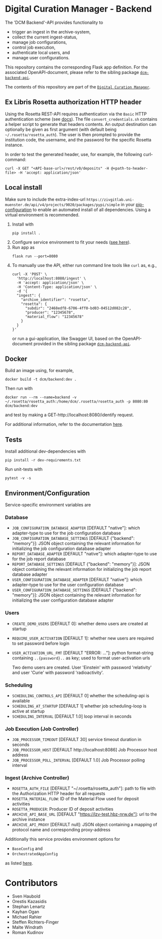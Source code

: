 # Digital Curation Manager - Backend

The 'DCM Backend'-API provides functionality to
* trigger an ingest in the archive-system,
* collect the current ingest-status,
* manage job configurations,
* control job execution,
* authenticate local users, and
* manage user configurations.

This repository contains the corresponding Flask app definition.
For the associated OpenAPI-document, please refer to the sibling package [`dcm-backend-api`](https://github.com/lzv-nrw/dcm-backend-api).

The contents of this repository are part of the [`Digital Curation Manager`](https://github.com/lzv-nrw/digital-curation-manager).

## Ex Libris Rosetta authorization HTTP header

Using the Rosetta REST-API requires authentication via the `Basic` HTTP authentication scheme (see [docs](https://developers.exlibrisgroup.com/rosetta/apis/rest-apis/)).
The file `convert_credentials.sh` contains a helper script to generate that headers contents.
An output destination can optionally be given as first argument (with default being `~/.rosetta/rosetta_auth`).
The user is then prompted to provide the institution code, the username, and the password for the specific Rosetta instance.

In order to test the generated header, use, for example, the following curl-command:
```
curl -X GET "<API-base-url>/rest/v0/deposits" -H @<path-to-header-file> -H 'accept: application/json'
```

## Local install
Make sure to include the extra-index-url `https://zivgitlab.uni-muenster.de/api/v4/projects/9020/packages/pypi/simple` in your [pip-configuration](https://pip.pypa.io/en/stable/cli/pip_install/#finding-packages) to enable an automated install of all dependencies.
Using a virtual environment is recommended.

1. Install with
   ```
   pip install .
   ```
1. Configure service environment to fit your needs ([see here](#environmentconfiguration)).
1. Run app as
   ```
   flask run --port=8080
   ```
1. To manually use the API, either run command line tools like `curl` as, e.g.,
   ```
   curl -X 'POST' \
     'http://localhost:8080/ingest' \
     -H 'accept: application/json' \
     -H 'Content-Type: application/json' \
     -d '{
     "ingest": {
       "archive_identifier": "rosetta",
       "rosetta": {
         "subdir": "2468edf8-6706-4ff0-bd03-04512d082c28",
         "producer": "12345678",
         "material_flow": "12345678"
       }
     }
   }'
   ```
   or run a gui-application, like Swagger UI, based on the OpenAPI-document provided in the sibling package [`dcm-backend-api`](https://github.com/lzv-nrw/dcm-backend-api).

## Docker
Build an image using, for example,
```
docker build -t dcm/backend:dev .
```
Then run with
```
docker run --rm --name=backend -v ~/.rosetta/rosetta_auth:/home/dcm/.rosetta/rosetta_auth -p 8080:80 dcm/backend:dev
```
and test by making a GET-http://localhost:8080/identify request.

For additional information, refer to the documentation [here](https://github.com/lzv-nrw/digital-curation-manager).

## Tests
Install additional dev-dependencies with
```
pip install -r dev-requirements.txt
```
Run unit-tests with
```
pytest -v -s
```

## Environment/Configuration
Service-specific environment variables are

### Database
* `JOB_CONFIGURATION_DATABASE_ADAPTER` [DEFAULT "native"]: which adapter-type to use for the job configuration database
* `JOB_CONFIGURATION_DATABASE_SETTINGS` [DEFAULT {"backend": "memory"}]: JSON object containing the relevant information for initializing the job configuration database adapter
* `REPORT_DATABASE_ADAPTER` [DEFAULT "native"]: which adapter-type to use for the job report database
* `REPORT_DATABASE_SETTINGS` [DEFAULT {"backend": "memory"}]: JSON object containing the relevant information for initializing the job report database adapter
* `USER_CONFIGURATION_DATABASE_ADAPTER` [DEFAULT "native"]: which adapter-type to use for the user configuration database
* `USER_CONFIGURATION_DATABASE_SETTINGS` [DEFAULT {"backend": "memory"}]: JSON object containing the relevant information for initializing the user configuration database adapter

### Users
* `CREATE_DEMO_USERS` [DEFAULT 0]: whether demo users are created at startup
* `REQUIRE_USER_ACTIVATION` [DEFAULT 1]: whether new users are required to set password before login
* `USER_ACTIVATION_URL_FMT` [DEFAULT "ERROR: ..."]: python format-string containing `..{password}..` as key; used to format user-activation urls

  Two demo users are created. User 'Einstein' with password 'relativity' and user 'Curie' with password 'radioactivity'.

### Scheduling
* `SCHEDULING_CONTROLS_API` [DEFAULT 0] whether the scheduling-api is available
* `SCHEDULING_AT_STARTUP` [DEFAULT 1] whether job scheduling-loop is active at startup
* `SCHEDULING_INTERVAL` [DEFAULT 1.0] loop interval in seconds

### Job Execution (Job Controller)
* `JOB_PROCESSOR_TIMEOUT` [DEFAULT 30] service timeout duration in seconds
* `JOB_PROCESSOR_HOST` [DEFAULT http://localhost:8086] Job Processor host address
* `JOB_PROCESSOR_POLL_INTERVAL` [DEFAULT 1.0] Job Processor polling interval

### Ingest (Archive Controller)
* `ROSETTA_AUTH_FILE` [DEFAULT "~/.rosetta/rosetta_auth"]: path to file with the Authorization HTTP header for all requests
* `ROSETTA_MATERIAL_FLOW`: ID of the Material Flow used for deposit activities
* `ROSETTA_PRODUCER`: Producer ID of deposit activities
* `ARCHIVE_API_BASE_URL` [DEFAULT "https://lzv-test.hbz-nrw.de"]: url to the archive instance
* `ARCHIVE_API_PROXY` [DEFAULT null]: JSON object containing a mapping of protocol name and corresponding proxy-address

Additionally this service provides environment options for
* `BaseConfig` and
* `OrchestratedAppConfig`

as listed [here](https://github.com/lzv-nrw/dcm-common#app-configuration).

# Contributors
* Sven Haubold
* Orestis Kazasidis
* Stephan Lenartz
* Kayhan Ogan
* Michael Rahier
* Steffen Richters-Finger
* Malte Windrath
* Roman Kudinov